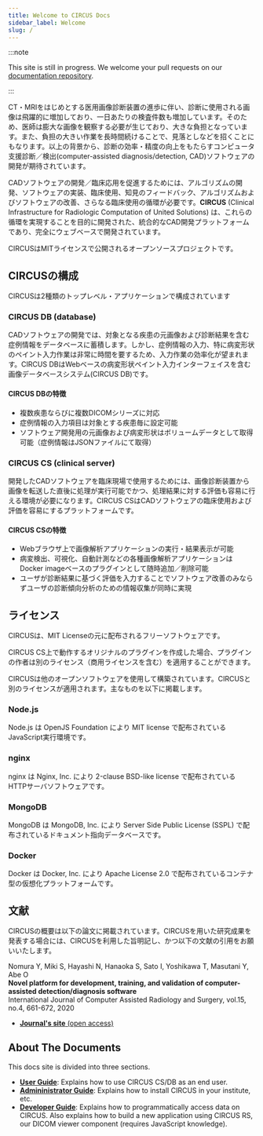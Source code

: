 ```yaml
---
title: Welcome to CIRCUS Docs
sidebar_label: Welcome
slug: /
---
```


:::note

This site is still in progress. We welcome your pull requests on our [documentation repository](https://github.com/utrad-ical/circus-docs).

:::

CT・MRIをはじめとする医用画像診断装置の進歩に伴い、診断に使用される画像は飛躍的に増加しており、一日あたりの検査件数も増加しています。そのため、医師は膨大な画像を観察する必要が生じており、大きな負担となっています。また、負担の大きい作業を長時間続けることで、見落としなどを招くことにもなります。以上の背景から、診断の効率・精度の向上をもたらすコンピュータ支援診断／検出(computer-assisted diagnosis/detection, CAD)ソフトウェアの開発が期待されています。

CADソフトウェアの開発／臨床応用を促進するためには、アルゴリズムの開発、ソフトウェアの実装、臨床使用、知見のフィードバック、アルゴリズムおよびソフトウェアの改善、さらなる臨床使用の循環が必要です。**CIRCUS** (Clinical Infrastructure for Radiologic Computation of United Solutions) は、これらの循環を実現することを目的に開発された、統合的なCAD開発プラットフォームであり、完全にウェブベースで開発されています。

CIRCUSはMITライセンスで公開されるオープンソースプロジェクトです。


## CIRCUSの構成

CIRCUSは2種類のトップレベル・アプリケーションで構成されています

### CIRCUS DB (database)

CADソフトウェアの開発では、対象となる疾患の元画像および診断結果を含む症例情報をデータベースに蓄積します。しかし、症例情報の入力、特に病変形状のペイント入力作業は非常に時間を要するため、入力作業の効率化が望まれます。CIRCUS DBはWebベースの病変形状ペイント入力インターフェイスを含む画像データベースシステム(CIRCUS DB)です。

#### CIRCUS DBの特徴

- 複数疾患ならびに複数DICOMシリーズに対応
- 症例情報の入力項目は対象とする疾患毎に設定可能
- ソフトウェア開発用の元画像および病変形状はボリュームデータとして取得可能（症例情報はJSONファイルにて取得）

### CIRCUS CS (clinical server)

開発したCADソフトウェアを臨床現場で使用するためには、画像診断装置から画像を転送した直後に処理が実行可能でかつ、処理結果に対する評価も容易に行える環境が必要になります。CIRCUS CSはCADソフトウェアの臨床使用および評価を容易にするプラットフォームです。

#### CIRCUS CSの特徴
 
- Webブラウザ上で画像解析アプリケーションの実行・結果表示が可能
- 病変検出、可視化、自動計測などの各種画像解析アプリケーションはDocker imageベースのプラグインとして随時追加／削除可能
- ユーザが診断結果に基づく評価を入力することでソフトウェア改善のみならずユーザの診断傾向分析のための情報収集が同時に実現


## ライセンス

CIRCUSは、MIT Licenseの元に配布されるフリーソフトウェアです。

CIRCUS CS上で動作するオリジナルのプラグインを作成した場合、プラグインの作者は別のライセンス（商用ライセンスを含む）を適用することができます。

CIRCUSは他のオープンソフトウェアを使用して構築されています。CIRCUSと別のライセンスが適用されます。主なものを以下に掲載します。

### Node.js

Node.js は OpenJS Foundation により MIT license で配布されている JavaScript実行環境です。

### nginx

nginx は Nginx, Inc. により 2-clause BSD-like license で配布されている HTTPサーバソフトウェアです。

### MongoDB

MongoDB は MongoDB, Inc. により Server Side Public License (SSPL) で配布されているドキュメント指向データベースです。

### Docker

Docker は  Docker, Inc. により Apache License 2.0 で配布されているコンテナ型の仮想化プラットフォームです。


## 文献

CIRCUSの概要は以下の論文に掲載されています。CIRCUSを用いた研究成果を発表する場合には、CIRCUSを利用した旨明記し、かつ以下の文献の引用をお願いいたします。

Nomura Y, Miki S, Hayashi N, Hanaoka S, Sato I, Yoshikawa T, Masutani Y, Abe O<br />
**Novel platform for development, training, and validation of computer-assisted detection/diagnosis software**<br />
International Journal of Computer Assisted Radiology and Surgery, vol.15, no.4, 661-672, 2020

- [**Journal's site** (open access)](https://rdcu.be/b2OLL)

## About The Documents

This docs site is divided into three sections.

- **[User Guide](users/login)**: Explains how to use CIRCUS CS/DB as an end user.
- **[Admininistrator Guide](admin/installation)**: Explains how to install CIRCUS in your institute, etc.
- **[Developer Guide](dev/index)**: Explains how to programmatically access data on CIRCUS. Also explains how to build a new application using CIRCUS RS, our DICOM viewer component (requires JavaScript knowledge).
